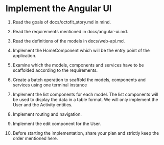 # Implement the Angular UI

1. Read the goals of docs/octofit_story.md in mind.

2. Read the requirements mentioned in docs/angular-ui.md.

3. Read the definitions of the models in docs/web-api.md.

4. Implement the HomeComponent which will be the entry point of the application.

5. Examine which the models, components and services have to be scaffolded according to the requirements.

6. Create a batch operation to scaffold the models, components and services using one terminal instance

7. Implement the list components for each model. The list components will be used to display the data in a table format. We will only implement the User and the Activity entities.

8. Implement routing and navigation.

9. Implement the edit component for the User.

10. Before starting the implementation, share your plan and strictly keep the order mentioned here.
